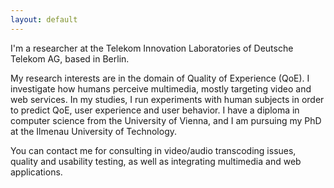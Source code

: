 ```yaml
---
layout: default
---
```


I'm a researcher at the Telekom Innovation Laboratories of Deutsche Telekom AG, based in Berlin.

My research interests are in the domain of Quality of Experience (QoE). I investigate how humans perceive multimedia, mostly targeting video and web services. In my studies, I run experiments with human subjects in order to predict QoE, user experience and user behavior. I have a diploma in computer science from the University of Vienna, and I am pursuing my PhD at the Ilmenau University of Technology.

You can contact me for consulting in video/audio transcoding issues, quality and usability testing, as well as integrating multimedia and web applications.